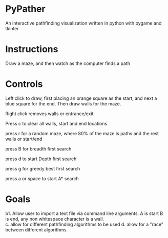 # PyPather
An interactive pathfinding visualization written in python with pygame and tkinter

# Instructions
Draw a maze, and then watch as the computer finds a path

# Controls
Left click to draw, first placing an orange square as the start, and next a blue square for the end.  Then draw walls for the maze. 

Right click removes walls or entrance/exit.

Press c to clear all walls, start and end locations

press r for a random maze, where 80% of the maze is paths and the rest walls or start/end

press B for breadth first search

press d to start Depth first search

press g for greedy best first search

press a or space to start A* search
# Goals
 b1. Allow user to import a text file via command line arguments.  A is start B is end, any non whitespace character is a wall.  
 c. allow for different pathfinding algorithms to be used
 d. allow for a "race" between different algorithms. 
